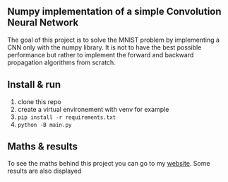 ## Numpy implementation of a simple Convolution Neural Network
The goal of this project is to solve the MNIST problem by implementing a CNN only with the numpy library. It is not to have the best possible performance but rather to implement the forward and backward propagation algorithms from scratch.  

## Install & run
1. clone this repo
2. create a virtual environement with venv for example
3. `pip install -r requirements.txt`
4. `python -B main.py`

## Maths & results
To see the maths behind this project you can go to my [website](https://p-omahony.github.io/jekyll/update/2022/12/16/np-cnn.html). Some results are also displayed
